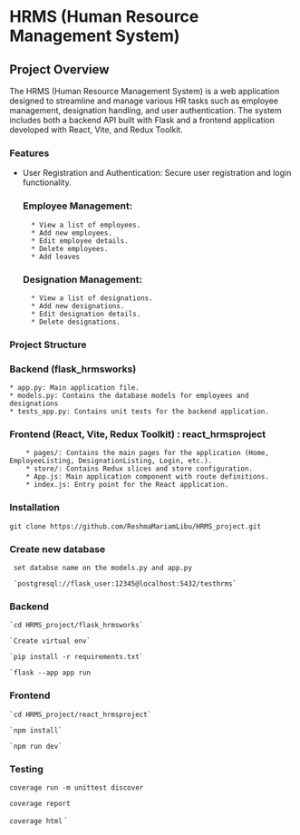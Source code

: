 # HRMS (Human Resource Management System)

## Project Overview

The HRMS (Human Resource Management System) is a web application designed to streamline and manage various HR tasks such as employee management, designation handling, and user authentication. The system includes both a backend API built with Flask and a frontend application developed with React, Vite, and Redux Toolkit.

### Features

* User Registration and Authentication: Secure user registration and login functionality.
    ### Employee Management:
        * View a list of employees.
        * Add new employees.
        * Edit employee details.
        * Delete employees.
        * Add leaves 
    ### Designation Management:
        * View a list of designations.
        * Add new designations.
        * Edit designation details.
        * Delete designations.


### Project Structure
   ### Backend (flask_hrmsworks)
    * app.py: Main application file.
    * models.py: Contains the database models for employees and designations
    * tests_app.py: Contains unit tests for the backend application.

   ### Frontend (React, Vite, Redux Toolkit) : react_hrmsproject
        * pages/: Contains the main pages for the application (Home, EmployeeListing, DesignationListing, Login, etc.).
        * store/: Contains Redux slices and store configuration.
        * App.js: Main application component with route definitions.
        * index.js: Entry point for the React application.
        
### Installation

`git clone https://github.com/ReshmaMariamLibu/HRMS_project.git`

  ### Create new database 

     set databse name on the models.py and app.py

     `postgresql://flask_user:12345@localhost:5432/testhrms`

  ### Backend

    `cd HRMS_project/flask_hrmsworks`

    `Create virtual env`

    `pip install -r requirements.txt`

    `flask --app app run

  ### Frontend

    `cd HRMS_project/react_hrmsproject`

    `npm install`

    `npm run dev`

  ### Testing

  `coverage run -m unittest discover`

  `coverage report`

  `coverage html`
`






